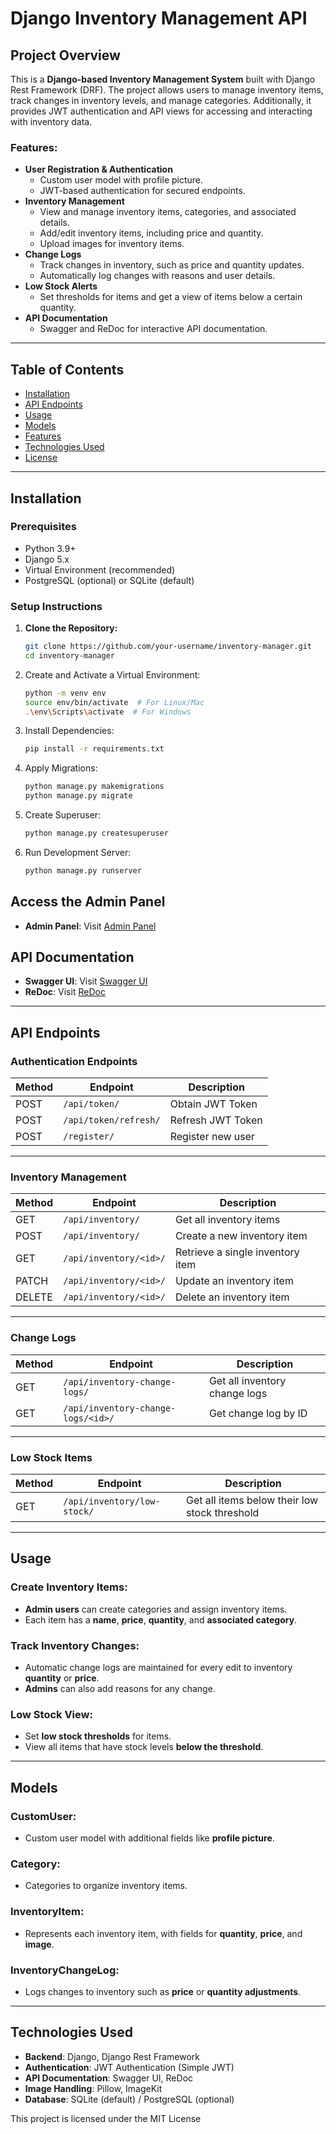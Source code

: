 
# Django Inventory Management API

## Project Overview
This is a **Django-based Inventory Management System** built with Django Rest Framework (DRF). The project allows users to manage inventory items, track changes in inventory levels, and manage categories. Additionally, it provides JWT authentication and API views for accessing and interacting with inventory data.

### Features:
- **User Registration & Authentication**
    - Custom user model with profile picture.
    - JWT-based authentication for secured endpoints.
- **Inventory Management**
    - View and manage inventory items, categories, and associated details.
    - Add/edit inventory items, including price and quantity.
    - Upload images for inventory items.
- **Change Logs**
    - Track changes in inventory, such as price and quantity updates.
    - Automatically log changes with reasons and user details.
- **Low Stock Alerts**
    - Set thresholds for items and get a view of items below a certain quantity.
- **API Documentation**
    - Swagger and ReDoc for interactive API documentation.

---

## Table of Contents
- [Installation](#installation)
- [API Endpoints](#api-endpoints)
- [Usage](#usage)
- [Models](#models)
- [Features](#features)
- [Technologies Used](#technologies-used)
- [License](#license)

---

## Installation

### Prerequisites
- Python 3.9+
- Django 5.x
- Virtual Environment (recommended)
- PostgreSQL (optional) or SQLite (default)
  
### Setup Instructions

1. **Clone the Repository:**
   ```bash
   git clone https://github.com/your-username/inventory-manager.git
   cd inventory-manager
   
2. Create and Activate a Virtual Environment:
    ```bash
    python -m venv env
    source env/bin/activate  # For Linux/Mac
    .\env\Scripts\activate  # For Windows

3. Install Dependencies:

    ```bash
    pip install -r requirements.txt
4. Apply Migrations:

    ```bash
    python manage.py makemigrations
    python manage.py migrate
5. Create Superuser:
    ```bash
    python manage.py createsuperuser

6. Run Development Server:
    ```bash
    python manage.py runserver


## Access the Admin Panel
- **Admin Panel**: Visit [Admin Panel](http://127.0.0.1:8000/admin/)

## API Documentation
- **Swagger UI**: Visit [Swagger UI](http://127.0.0.1:8000/swagger/)
- **ReDoc**: Visit [ReDoc](http://127.0.0.1:8000/redoc/)

---

## API Endpoints

### Authentication Endpoints
| Method | Endpoint              | Description             |
|--------|-----------------------|-------------------------|
| POST   | `/api/token/`          | Obtain JWT Token        |
| POST   | `/api/token/refresh/`  | Refresh JWT Token       |
| POST   | `/register/`           | Register new user       |

---

### Inventory Management
| Method | Endpoint                  | Description                       |
|--------|---------------------------|-----------------------------------|
| GET    | `/api/inventory/`          | Get all inventory items           |
| POST   | `/api/inventory/`          | Create a new inventory item       |
| GET    | `/api/inventory/<id>/`     | Retrieve a single inventory item  |
| PATCH  | `/api/inventory/<id>/`     | Update an inventory item          |
| DELETE | `/api/inventory/<id>/`     | Delete an inventory item          |

---

### Change Logs
| Method | Endpoint                          | Description                 |
|--------|-----------------------------------|-----------------------------|
| GET    | `/api/inventory-change-logs/`      | Get all inventory change logs|
| GET    | `/api/inventory-change-logs/<id>/` | Get change log by ID         |

---

### Low Stock Items
| Method | Endpoint                  | Description                          |
|--------|---------------------------|--------------------------------------|
| GET    | `/api/inventory/low-stock/`| Get all items below their low stock threshold |

---

## Usage

### Create Inventory Items:
- **Admin users** can create categories and assign inventory items.
- Each item has a **name**, **price**, **quantity**, and **associated category**.

### Track Inventory Changes:
- Automatic change logs are maintained for every edit to inventory **quantity** or **price**.
- **Admins** can also add reasons for any change.

### Low Stock View:
- Set **low stock thresholds** for items.
- View all items that have stock levels **below the threshold**.

---

## Models

### CustomUser:
- Custom user model with additional fields like **profile picture**.

### Category:
- Categories to organize inventory items.

### InventoryItem:
- Represents each inventory item, with fields for **quantity**, **price**, and **image**.

### InventoryChangeLog:
- Logs changes to inventory such as **price** or **quantity adjustments**.

---

## Technologies Used
- **Backend**: Django, Django Rest Framework
- **Authentication**: JWT Authentication (Simple JWT)
- **API Documentation**: Swagger UI, ReDoc
- **Image Handling**: Pillow, ImageKit
- **Database**: SQLite (default) / PostgreSQL (optional)

This project is licensed under the MIT License

